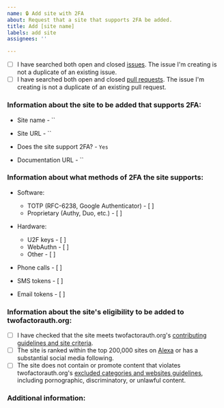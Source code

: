 ```yaml
---
name: 🔒 Add site with 2FA
about: Request that a site that supports 2FA be added.
title: Add [site name]
labels: add site
assignees: ''

---
```


<!-- Before submitting this issue, please update the title to include the name of the site to be added.
Submit a single issue for each site to be added.
Check both boxes below before submitting your issue to verify that you have already checked for duplicate issues and pull requests relating to your request. -->

- [ ] I have searched both open and closed [issues](https://github.com/2factorauth/twofactorauth/issues). The issue I'm creating is not a duplicate of an existing issue.
- [ ] I have searched both open and closed [pull requests](https://github.com/2factorauth/twofactorauth/pulls). The issue I'm creating is not a duplicate of an existing pull request.

### Information about the site to be added that supports 2FA: ###
<!-- Official name of the site -->
* Site name - ``

<!-- Link to the main page -->
* Site URL - ``

* Does the site support 2FA? - `Yes`

<!-- Link to documentation on how to enable 2FA on the site.
Attach screenshots of the setup/login process if no public-facing documentation link is available, redacting any personal information. -->
* Documentation URL - ``

### Information about what methods of 2FA the site supports: ###
<!-- Mark each implementation of 2FA that the site supports.
See our [wiki](https://github.com/2factorauth/twofactorauth/wiki/FAQ-2FA-Types) for more information about different types of 2FA implementations. -->

* Software:
  - TOTP (RFC-6238, Google Authenticator) - [ ]
  - Proprietary (Authy, Duo, etc.) - [ ]

* Hardware:
  - U2F keys - [ ]
  - WebAuthn - [ ]
  - Other - [ ]

* Phone calls - [ ]
* SMS tokens - [ ]
* Email tokens - [ ]

### Information about the site's eligibility to be added to twofactorauth.org: ###
<!-- Check each box below to verify that the site meets our requirements for being listed.
If a site does not meet any of these requirements, feel free to continue your issue submission.
Leave any unmet requirements unchecked, and add any additional information or questions in the "Additional information" section below. -->

- [ ] I have checked that the site meets twofactorauth.org's [contributing guidelines and site criteria](https://github.com/2factorauth/twofactorauth/blob/master/CONTRIBUTING.md).
- [ ] The site is ranked within the top 200,000 sites on [Alexa](https://www.alexa.com/siteinfo/) or has a substantial social media following.
- [ ] The site does not contain or promote content that violates twofactorauth.org's [excluded categories and websites guidelines](https://github.com/2factorauth/twofactorauth/blob/master/EXCLUSION.md), including pornographic, discriminatory, or unlawful content.

### Additional information: ###
<!-- If you have any additional information to provide, please do so below. -->
